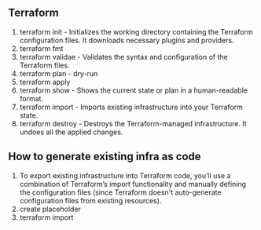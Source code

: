 ## Terraform
1. terraform init - Initializes the working directory containing the Terraform configuration files. It downloads necessary plugins and providers.
2. terraform fmt
3. terraform validae - Validates the syntax and configuration of the Terraform files.
4. terraform plan - dry-run
5. terraform apply
6. terraform show - Shows the current state or plan in a human-readable format.
7. terraform import - Imports existing infrastructure into your Terraform state.
8. terraform destroy - Destroys the Terraform-managed infrastructure. It undoes all the applied changes.

## How to generate existing infra as code
1. To export existing infrastructure into Terraform code, you’ll use a combination of Terraform’s import functionality and manually defining the configuration files (since Terraform doesn't auto-generate configuration files from existing resources). 
2. create placeholder
3. terraform import
